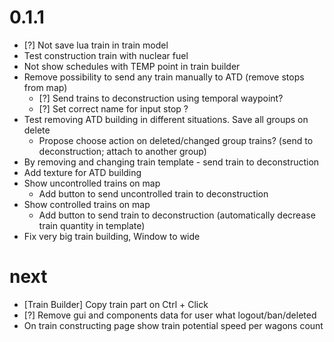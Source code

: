 # 0.1.1

 - [?] Not save lua train in train model
 - Test construction train with nuclear fuel
 - Not show schedules with TEMP point in train builder
 - Remove possibility to send any train manually to ATD (remove stops from map)
   - [?] Send trains to deconstruction using temporal waypoint? 
   - [?] Set correct name for input stop ?
 - Test removing ATD building in different situations. Save all groups on delete
   - Propose choose action on deleted/changed group trains? (send to deconstruction; attach to another group)
 - By removing and changing train template - send train to deconstruction
 - Add texture for ATD building
 - Show uncontrolled trains on map
   - Add button to send uncontrolled train to deconstruction
 - Show controlled trains on map
   - Add button to send train to deconstruction (automatically decrease train quantity in template)
- Fix very big train building, Window to wide

# next

- [Train Builder] Copy train part on Ctrl + Click
- [?] Remove gui and components data for user what logout/ban/deleted
- On train constructing page show train potential speed per wagons count